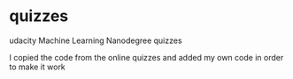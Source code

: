 # quizzes
udacity Machine Learning Nanodegree quizzes 

I copied the code from the online quizzes and added my own code in order to make it work
